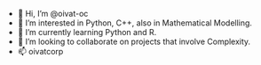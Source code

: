 - 👋 Hi, I’m @oivat-oc
- 👀 I’m interested in Python, C++, also in Mathematical Modelling.
- 🌱 I’m currently learning Python and R.
- 💞️ I’m looking to collaborate on projects that involve Complexity. 
- 📫 oivatcorp

<!---
oivat-oc/oivat-oc is a ✨ special ✨ repository because its `README.md` (this file) appears on your GitHub profile.
You can click the Preview link to take a look at your changes.
--->

